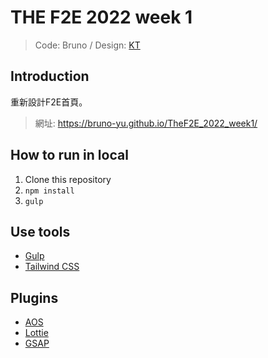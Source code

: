 # THE F2E 2022 week 1

> Code: Bruno / Design: [KT](https://2022.thef2e.com/users/12061579703802991521)

## Introduction

重新設計F2E首頁。

> 網址: https://bruno-yu.github.io/TheF2E_2022_week1/

## How to run in local

1. Clone this repository
2. `npm install`
3. `gulp`

## Use tools

* [Gulp](https://gulpjs.com/)
* [Tailwind CSS](https://tailwindcss.com/)

## Plugins

* [AOS](https://michalsnik.github.io/aos/)
* [Lottie](https://airbnb.io/lottie/#/)
* [GSAP](https://greensock.com/gsap/)
